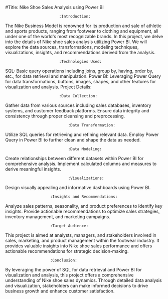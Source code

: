 #Title: Nike Shoe Sales Analysis using Power BI

							:Introduction:
The Nike Business Model is renowned for its production and sale of athletic and sports products, ranging from footwear to clothing and equipment, all under one of the world's most recognizable brands. In this project, we delve into the details of Nike shoe sales analysis utilizing Power BI. We will explore the data sources, transformations, modeling techniques, visualizations, insights, and recommendations derived from the analysis.

							:Technologies Used:

SQL: Basic query operations including joins, group by, having, order by, etc., for data retrieval and manipulation.
Power BI: Leveraging Power Query for data transformations, buttons, images, shapes, and other features for visualization and analysis.
Project Details:

							:Data Collection:

Gather data from various sources including sales databases, inventory systems, and customer feedback platforms.
Ensure data integrity and consistency through proper cleansing and preprocessing.
							
       							:Data Transformation:

Utilize SQL queries for retrieving and refining relevant data.
Employ Power Query in Power BI to further clean and shape the data as needed.
							
       							:Data Modeling:

Create relationships between different datasets within Power BI for comprehensive analysis.
Implement calculated columns and measures to derive meaningful insights.
							
       							:Visualizations:
       
Design visually appealing and informative dashboards using Power BI.

						:Insights and Recommendations:

Analyze sales patterns, seasonality, and product preferences to identify key insights.
Provide actionable recommendations to optimize sales strategies, inventory management, and marketing campaigns.

						:Target Audience:
      
This project is aimed at analysts, managers, and stakeholders involved in sales, marketing, and product management within the footwear industry. It provides valuable insights into Nike shoe sales performance and offers actionable recommendations for strategic decision-making.

						:Conclusion:
By leveraging the power of SQL for data retrieval and Power BI for visualization and analysis, this project offers a comprehensive understanding of Nike shoe sales dynamics. Through detailed data analysis and visualization, stakeholders can make informed decisions to drive business growth and enhance customer satisfaction.






